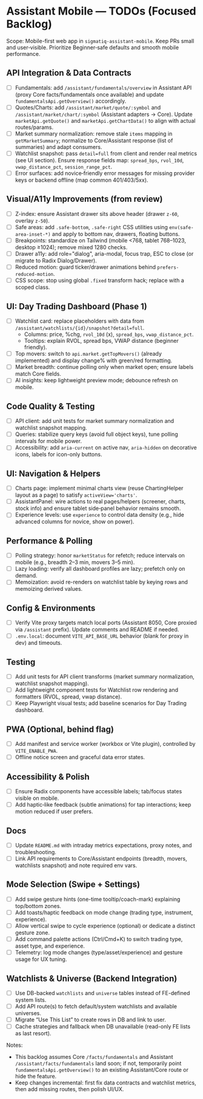 # Assistant Mobile — TODOs (Focused Backlog)

Scope: Mobile-first web app in `sigmatiq-assistant-mobile`. Keep PRs small and user‑visible. Prioritize Beginner‑safe defaults and smooth mobile performance.

## API Integration & Data Contracts
- [ ] Fundamentals: add `/assistant/fundamentals/overview` in Assistant API (proxy Core facts/fundamentals once available) and update `fundamentalsApi.getOverview()` accordingly.
- [ ] Quotes/Charts: add `/assistant/market/quote/:symbol` and `/assistant/market/chart/:symbol` (Assistant adapters → Core). Update `marketApi.getQuote()` and `marketApi.getChartData()` to align with actual routes/params.
- [ ] Market summary normalization: remove stale `items` mapping in `getMarketSummary`; normalize to Core/Assistant response (list of summaries) and adapt consumers.
- [ ] Watchlist snapshot: pass `detail=full` from client and render real metrics (see UI section). Ensure response fields map: `spread_bps`, `rvol_10d`, `vwap_distance_pct`, `session_range_pct`.
- [ ] Error surfaces: add novice‑friendly error messages for missing provider keys or backend offline (map common 401/403/5xx).

## Visual/A11y Improvements (from review)
- [ ] Z-index: ensure Assistant drawer sits above header (drawer `z-60`, overlay `z-50`).
- [ ] Safe areas: add `.safe-bottom`, `.safe-right` CSS utilities using `env(safe-area-inset-*)` and apply to bottom nav, drawers, floating buttons.
- [ ] Breakpoints: standardize on Tailwind (mobile <768, tablet 768–1023, desktop ≥1024); remove mixed 1280 checks.
- [ ] Drawer a11y: add role="dialog", aria-modal, focus trap, ESC to close (or migrate to Radix Dialog/Drawer).
- [ ] Reduced motion: guard ticker/drawer animations behind `prefers-reduced-motion`.
- [ ] CSS scope: stop using global `.fixed` transform hack; replace with a scoped class.

## UI: Day Trading Dashboard (Phase 1)
- [ ] Watchlist card: replace placeholders with data from `/assistant/watchlists/{id}/snapshot?detail=full`.
  - Columns: price, %chg, `rvol_10d` (x), `spread_bps`, `vwap_distance_pct`.
  - Tooltips: explain RVOL, spread bps, VWAP distance (beginner friendly).
- [ ] Top movers: switch to `api.market.getTopMovers()` (already implemented) and display change% with green/red formatting.
- [ ] Market breadth: continue polling only when market open; ensure labels match Core fields.
- [ ] AI insights: keep lightweight preview mode; debounce refresh on mobile.

## Code Quality & Testing
- [ ] API client: add unit tests for market summary normalization and watchlist snapshot mapping.
- [ ] Queries: stabilize query keys (avoid full object keys), tune polling intervals for mobile power.
- [ ] Accessibility: add `aria-current` on active nav, `aria-hidden` on decorative icons, labels for icon-only buttons.

## UI: Navigation & Helpers
- [ ] Charts page: implement minimal charts view (reuse ChartingHelper layout as a page) to satisfy `activeView='charts'`.
- [ ] AssistantPanel: wire actions to real pages/helpers (screener, charts, stock info) and ensure tablet side‑panel behavior remains smooth.
- [ ] Experience levels: use `experience` to control data density (e.g., hide advanced columns for novice, show on power).

## Performance & Polling
- [ ] Polling strategy: honor `marketStatus` for refetch; reduce intervals on mobile (e.g., breadth 2–3 min, movers 3–5 min).
- [ ] Lazy loading: verify all dashboard profiles are lazy; prefetch only on demand.
- [ ] Memoization: avoid re-renders on watchlist table by keying rows and memoizing derived values.

## Config & Environments
- [ ] Verify Vite proxy targets match local ports (Assistant 8050, Core proxied via `/assistant` prefix). Update comments and README if needed.
- [ ] `.env.local`: document `VITE_API_BASE_URL` behavior (blank for proxy in dev) and timeouts.

## Testing
- [ ] Add unit tests for API client transforms (market summary normalization, watchlist snapshot mapping).
- [ ] Add lightweight component tests for Watchlist row rendering and formatters (RVOL, spread, vwap distance).
- [ ] Keep Playwright visual tests; add baseline scenarios for Day Trading dashboard.

## PWA (Optional, behind flag)
- [ ] Add manifest and service worker (workbox or Vite plugin), controlled by `VITE_ENABLE_PWA`.
- [ ] Offline notice screen and graceful data error states.

## Accessibility & Polish
- [ ] Ensure Radix components have accessible labels; tab/focus states visible on mobile.
- [ ] Add haptic‑like feedback (subtle animations) for tap interactions; keep motion reduced if user prefers.

## Docs
- [ ] Update `README.md` with intraday metrics expectations, proxy notes, and troubleshooting.
- [ ] Link API requirements to Core/Assistant endpoints (breadth, movers, watchlists snapshot) and note required env vars.

## Mode Selection (Swipe + Settings)
- [ ] Add swipe gesture hints (one-time tooltip/coach-mark) explaining top/bottom zones.
- [ ] Add toasts/haptic feedback on mode change (trading type, instrument, experience).
- [ ] Allow vertical swipe to cycle experience (optional) or dedicate a distinct gesture zone.
- [ ] Add command palette actions (Ctrl/Cmd+K) to switch trading type, asset type, and experience.
- [ ] Telemetry: log mode changes (type/asset/experience) and gesture usage for UX tuning.

## Watchlists & Universe (Backend Integration)
- [ ] Use DB-backed `watchlists` and `universe` tables instead of FE-defined system lists.
- [ ] Add API route(s) to fetch default/system watchlists and available universes.
- [ ] Migrate “Use This List” to create rows in DB and link to user.
- [ ] Cache strategies and fallback when DB unavailable (read-only FE lists as last resort).

Notes:
- This backlog assumes Core `/facts/fundamentals` and Assistant `/assistant/facts/fundamentals` land soon; if not, temporarily point `fundamentalsApi.getOverview()` to an existing Assistant/Core route or hide the feature.
- Keep changes incremental: first fix data contracts and watchlist metrics, then add missing routes, then polish UI/UX.
